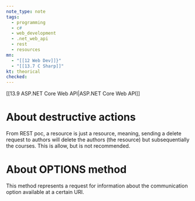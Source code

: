 ```yaml
---
note_type: note
tags:
  - programming
  - c#
  - web_development
  - .net_web_api
  - rest
  - resources
mn:
  - "[[12 Web Dev]]}"
  - "[[13.7 C Sharp]]"
kt: theorical
checked:
---
```

[[13.9 ASP.NET Core Web API|ASP.NET Core Web API]]

# About destructive actions
From REST poc, a resource is just a resource, meaning, sending a delete request to authors will delete the authors (the resource) but subsequentially the courses. This is allow, but is not recommended. 
# About OPTIONS method
This method represents a request for information about the communication option available at a certain URI. 